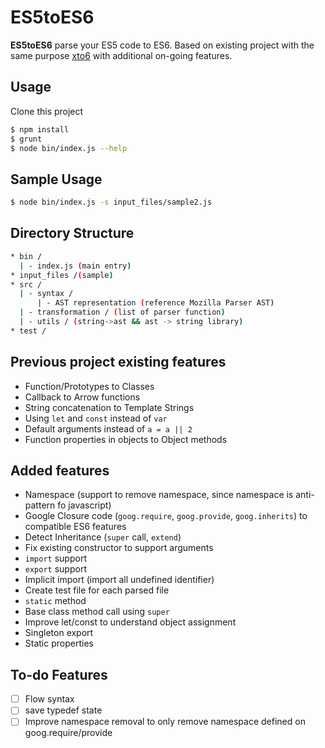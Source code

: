 # ES5toES6

**ES5toES6** parse your ES5 code to ES6. Based on existing project with the same purpose [xto6](https://github.com/mohebifar/xto6) with additional on-going features.

## Usage
Clone this project

```bash
$ npm install
$ grunt
$ node bin/index.js --help
```

## Sample Usage
```bash
$ node bin/index.js -s input_files/sample2.js
```

## Directory Structure
```bash
* bin /
  | - index.js (main entry)
* input_files /(sample)
* src /
  | - syntax /
      | - AST representation (reference Mozilla Parser AST)
  | - transformation / (list of parser function)
  | - utils / (string->ast && ast -> string library)
* test /
```

## Previous project existing features
* Function/Prototypes to Classes
* Callback to Arrow functions
* String concatenation to Template Strings
* Using `let` and `const` instead of `var`
* Default arguments instead of `a = a || 2`
* Function properties in objects to Object methods

## Added features
- Namespace (support to remove namespace, since namespace is anti-pattern fo javascript)
- Google Closure code (`goog.require`, `goog.provide`, `goog.inherits`) to compatible ES6 features
- Detect Inheritance (`super` call, `extend`)
- Fix existing constructor to support arguments
- `import` support
- `export` support
- Implicit import (import all undefined identifier)
- Create test file for each parsed file
- `static` method
- Base class method call using `super`
- Improve let/const to understand object assignment
- Singleton export
- Static properties
 
## To-do Features
- [ ] Flow syntax
- [ ] save typedef state
- [ ] Improve namespace removal to only remove namespace defined on goog.require/provide